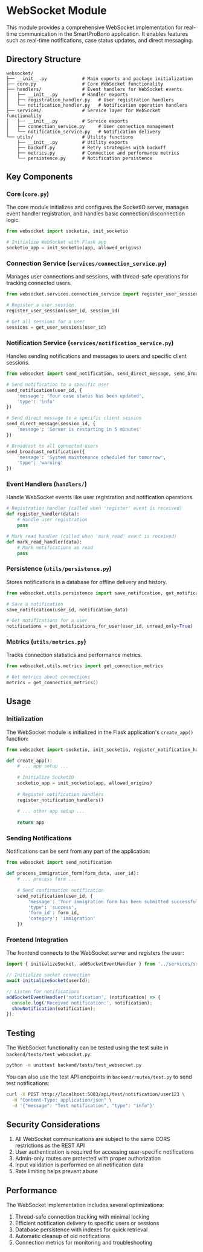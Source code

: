 # WebSocket Module

This module provides a comprehensive WebSocket implementation for real-time communication in the SmartProBono application. It enables features such as real-time notifications, case status updates, and direct messaging.

## Directory Structure

```
websocket/
├── __init__.py             # Main exports and package initialization
├── core.py                 # Core WebSocket functionality
├── handlers/               # Event handlers for WebSocket events
│   ├── __init__.py         # Handler exports
│   ├── registration_handler.py   # User registration handlers
│   └── notification_handler.py   # Notification operation handlers
├── services/               # Service layer for WebSocket functionality
│   ├── __init__.py         # Service exports
│   ├── connection_service.py     # User connection management
│   └── notification_service.py   # Notification delivery
└── utils/                  # Utility functions
    ├── __init__.py         # Utility exports
    ├── backoff.py          # Retry strategies with backoff
    ├── metrics.py          # Connection and performance metrics
    └── persistence.py      # Notification persistence
```

## Key Components

### Core (`core.py`)

The core module initializes and configures the SocketIO server, manages event handler registration, and handles basic connection/disconnection logic.

```python
from websocket import socketio, init_socketio

# Initialize WebSocket with Flask app
socketio_app = init_socketio(app, allowed_origins)
```

### Connection Service (`services/connection_service.py`)

Manages user connections and sessions, with thread-safe operations for tracking connected users.

```python
from websocket.services.connection_service import register_user_session, get_user_sessions

# Register a user session
register_user_session(user_id, session_id)

# Get all sessions for a user
sessions = get_user_sessions(user_id)
```

### Notification Service (`services/notification_service.py`)

Handles sending notifications and messages to users and specific client sessions.

```python
from websocket import send_notification, send_direct_message, send_broadcast_notification

# Send notification to a specific user
send_notification(user_id, {
    'message': 'Your case status has been updated',
    'type': 'info'
})

# Send direct message to a specific client session
send_direct_message(session_id, {
    'message': 'Server is restarting in 5 minutes'
})

# Broadcast to all connected users
send_broadcast_notification({
    'message': 'System maintenance scheduled for tomorrow',
    'type': 'warning'
})
```

### Event Handlers (`handlers/`)

Handle WebSocket events like user registration and notification operations.

```python
# Registration handler (called when 'register' event is received)
def register_handler(data):
    # Handle user registration
    pass

# Mark read handler (called when 'mark_read' event is received)
def mark_read_handler(data):
    # Mark notifications as read
    pass
```

### Persistence (`utils/persistence.py`)

Stores notifications in a database for offline delivery and history.

```python
from websocket.utils.persistence import save_notification, get_notifications_for_user

# Save a notification
save_notification(user_id, notification_data)

# Get notifications for a user
notifications = get_notifications_for_user(user_id, unread_only=True)
```

### Metrics (`utils/metrics.py`)

Tracks connection statistics and performance metrics.

```python
from websocket.utils.metrics import get_connection_metrics

# Get metrics about connections
metrics = get_connection_metrics()
```

## Usage

### Initialization

The WebSocket module is initialized in the Flask application's `create_app()` function:

```python
from websocket import socketio, init_socketio, register_notification_handlers

def create_app():
    # ... app setup ...
    
    # Initialize SocketIO
    socketio_app = init_socketio(app, allowed_origins)
    
    # Register notification handlers
    register_notification_handlers()
    
    # ... other app setup ...
    
    return app
```

### Sending Notifications

Notifications can be sent from any part of the application:

```python
from websocket import send_notification

def process_immigration_form(form_data, user_id):
    # ... process form ...
    
    # Send confirmation notification
    send_notification(user_id, {
        'message': 'Your immigration form has been submitted successfully',
        'type': 'success',
        'form_id': form_id,
        'category': 'immigration'
    })
```

### Frontend Integration

The frontend connects to the WebSocket server and registers the user:

```javascript
import { initializeSocket, addSocketEventHandler } from '../services/socket';

// Initialize socket connection
await initializeSocket(userId);

// Listen for notifications
addSocketEventHandler('notification', (notification) => {
  console.log('Received notification:', notification);
  showNotification(notification);
});
```

## Testing

The WebSocket functionality can be tested using the test suite in `backend/tests/test_websocket.py`:

```bash
python -m unittest backend/tests/test_websocket.py
```

You can also use the test API endpoints in `backend/routes/test.py` to send test notifications:

```bash
curl -X POST http://localhost:5003/api/test/notification/user123 \
  -H "Content-Type: application/json" \
  -d '{"message": "Test notification", "type": "info"}'
```

## Security Considerations

1. All WebSocket communications are subject to the same CORS restrictions as the REST API
2. User authentication is required for accessing user-specific notifications
3. Admin-only routes are protected with proper authorization
4. Input validation is performed on all notification data
5. Rate limiting helps prevent abuse

## Performance

The WebSocket implementation includes several optimizations:

1. Thread-safe connection tracking with minimal locking
2. Efficient notification delivery to specific users or sessions
3. Database persistence with indexes for quick retrieval
4. Automatic cleanup of old notifications
5. Connection metrics for monitoring and troubleshooting 